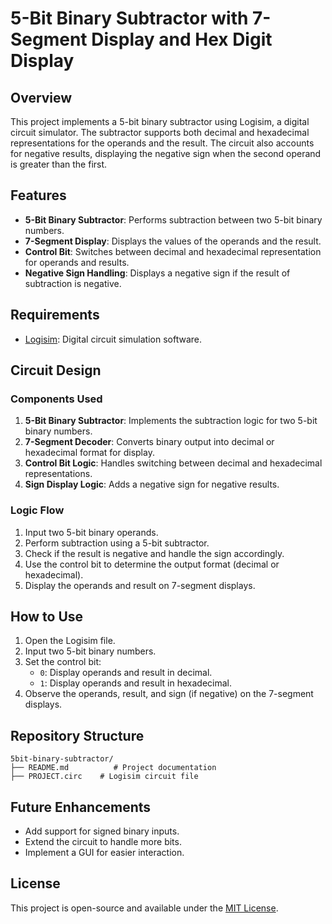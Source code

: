 # 5-Bit Binary Subtractor with 7-Segment Display and Hex Digit Display

## Overview
This project implements a 5-bit binary subtractor using Logisim, a digital circuit simulator. The subtractor supports both decimal and hexadecimal representations for the operands and the result. The circuit also accounts for negative results, displaying the negative sign when the second operand is greater than the first.

## Features
- **5-Bit Binary Subtractor**: Performs subtraction between two 5-bit binary numbers.
- **7-Segment Display**: Displays the values of the operands and the result.
- **Control Bit**: Switches between decimal and hexadecimal representation for operands and results.
- **Negative Sign Handling**: Displays a negative sign if the result of subtraction is negative.

## Requirements
- [Logisim](https://sourceforge.net/projects/circuit/): Digital circuit simulation software.

## Circuit Design
### Components Used
1. **5-Bit Binary Subtractor**: Implements the subtraction logic for two 5-bit binary numbers.
2. **7-Segment Decoder**: Converts binary output into decimal or hexadecimal format for display.
3. **Control Bit Logic**: Handles switching between decimal and hexadecimal representations.
4. **Sign Display Logic**: Adds a negative sign for negative results.

### Logic Flow
1. Input two 5-bit binary operands.
2. Perform subtraction using a 5-bit subtractor.
3. Check if the result is negative and handle the sign accordingly.
4. Use the control bit to determine the output format (decimal or hexadecimal).
5. Display the operands and result on 7-segment displays.

## How to Use
1. Open the Logisim file.
2. Input two 5-bit binary numbers.
3. Set the control bit:
   - `0`: Display operands and result in decimal.
   - `1`: Display operands and result in hexadecimal.
4. Observe the operands, result, and sign (if negative) on the 7-segment displays.

## Repository Structure
```
5bit-binary-subtractor/
├── README.md          # Project documentation
├── PROJECT.circ    # Logisim circuit file
```

## Future Enhancements
- Add support for signed binary inputs.
- Extend the circuit to handle more bits.
- Implement a GUI for easier interaction.

## License
This project is open-source and available under the [MIT License](LICENSE).
